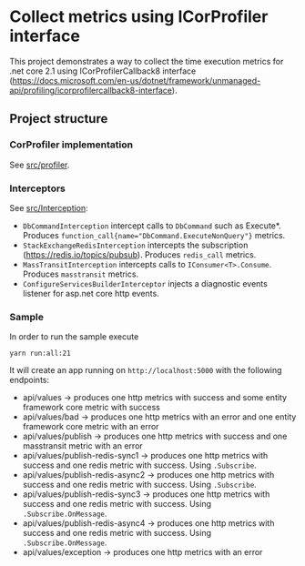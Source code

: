 # Collect metrics using ICorProfiler interface

This project demonstrates a way to collect the time execution metrics for .net core 2.1
using ICorProfilerCallback8 interface (https://docs.microsoft.com/en-us/dotnet/framework/unmanaged-api/profiling/icorprofilercallback8-interface).

## Project structure

### CorProfiler implementation

See [src/profiler](src/profiler).

### Interceptors

See [src/Interception](src/Interception):
 - `DbCommandInterception` intercept calls to `DbCommand` such as Execute*. Produces `function_call{name="DbCommand.ExecuteNonQuery"}` metrics.
 - `StackExchangeRedisInterception` intercepts the subscription (https://redis.io/topics/pubsub). Produces `redis_call` metrics.
 - `MassTransitInterception` intercepts calls to `IConsumer<T>.Consume`. Produces `masstransit` metrics.
 - `ConfigureServicesBuilderInterceptor` injects a diagnostic events listener for asp.net core http events.

### Sample

In order to run the sample execute
```
yarn run:all:21
```

It will create an app running on `http://localhost:5000` with the following endpoints:
 - api/values -> produces one http metrics with success and some entity framework core metric with success
 - api/values/bad -> produces one http metrics with an error and one entity framework core metric with an error
 - api/values/publish -> produces one http metrics with success and one masstransit metric with an error
 - api/values/publish-redis-sync1 -> produces one http metrics with success and one redis metric with success. Using `.Subscribe`.
 - api/values/publish-redis-async2 -> produces one http metrics with success and one redis metric with success. Using `.Subscribe`.
 - api/values/publish-redis-sync3 -> produces one http metrics with success and one redis metric with success. Using `.Subscribe.OnMessage`.
 - api/values/publish-redis-async4 -> produces one http metrics with success and one redis metric with success. Using `.Subscribe.OnMessage`.
 - api/values/exception -> produces one http metrics with an error
